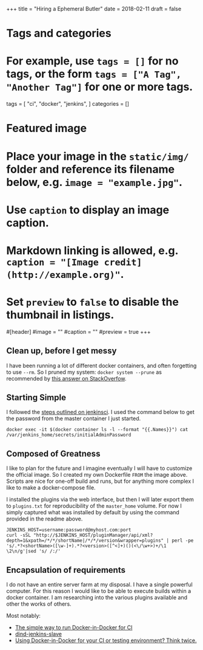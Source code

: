 +++
title = "Hiring a Ephemeral Butler"
date = 2018-02-11
draft = false

# Tags and categories
# For example, use `tags = []` for no tags, or the form `tags = ["A Tag", "Another Tag"]` for one or more tags.
tags = [
    "ci",
    "docker",
    "jenkins",
]
categories = []

# Featured image
# Place your image in the `static/img/` folder and reference its filename below, e.g. `image = "example.jpg"`.
# Use `caption` to display an image caption.
#   Markdown linking is allowed, e.g. `caption = "[Image credit](http://example.org)"`.
# Set `preview` to `false` to disable the thumbnail in listings.
#[header]
#image = ""
#caption = ""
#preview = true
+++

## Clean up, before I get messy

I have been running a lot of different docker containers, and often forgetting
to use `--rm`. So I pruned my system: `docker system --prune` as recommended by
[this answer on StackOverfow](https://stackoverflow.com/a/32723127).


## Starting Simple

I followed the [steps outlined on jenkinsci](https://github.com/jenkinsci/docker/blob/master/README.md).
I used the command below to get the password from the master container I just started.

```
docker exec -it $(docker container ls -l --format "{{.Names}}") cat /var/jenkins_home/secrets/initialAdminPassword
```

## Composed of Greatness

I like to plan for the future and I imagine eventually I will have to customize
the official image. So I created my own Dockerfile `FROM` the image above. Scripts
are nice for one-off build and runs, but for anything more complex I like to make a
docker-compose file.

I installed the plugins via the web interface, but then I will later export
them to `plugins.txt` for reproducibility of the `master_home` volume. For
now I simply captured what was installed by default by using the command
provided in the readme above.

```
JENKINS_HOST=username:password@myhost.com:port
curl -sSL "http://$JENKINS_HOST/pluginManager/api/xml?depth=1&xpath=/*/*/shortName|/*/*/version&wrapper=plugins" | perl -pe 's/.*?<shortName>([\w-]+).*?<version>([^<]+)()(<\/\w+>)+/\1 \2\n/g'|sed 's/ /:/'
```

## Encapsulation of requirements

I do not have an entire server farm at my disposal. I have a single powerful
computer. For this reason I would like to be able to execute builds within
a docker container. I am researching into the various plugins available and
other the works of others.

Most notably:

- [The simple way to run Docker-in-Docker for CI](https://getintodevops.com/blog/the-simple-way-to-run-docker-in-docker-for-ci)
- [dind-jenkins-slave](https://github.com/tehranian/dind-jenkins-slave)
- [Using Docker-in-Docker for your CI or testing environment? Think twice.](http://jpetazzo.github.io/2015/09/03/do-not-use-docker-in-docker-for-ci/)

